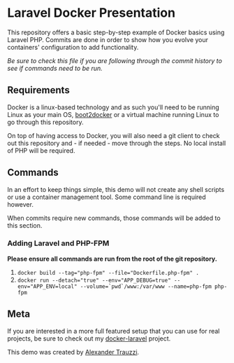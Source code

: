 # Laravel Docker Presentation

This repository offers a basic step-by-step example of Docker basics using Laravel PHP.  Commits are done in order to show how you evolve your containers' configuration to add functionality.

*Be sure to check this file if you are following through the commit history to see if commands need to be run.*


## Requirements

Docker is a linux-based technology and as such you'll need to be running Linux as your main OS, [boot2docker](http://boot2docker.io) or a virtual machine running Linux to go through this repository.

On top of having access to Docker, you will also need a git client to check out this repository and - if needed - move through the steps.  No local install of PHP will be required.


## Commands 

In an effort to keep things simple, this demo will not create any shell scripts or use a container management tool.  Some command line is required however.

When commits require new commands, those commands will be added to this section.

### Adding Laravel and PHP-FPM

**Please ensure all commands are run from the root of the git repository.**

 1. `docker build --tag="php-fpm" --file="Dockerfile.php-fpm" .`
 2. ``docker run --detach="true" --env="APP_DEBUG=true" --env="APP_ENV=local" --volume=`pwd`/www:/var/www --name=php-fpm php-fpm``

 

## Meta

If you are interested in a more full featured setup that you can use for real projects, be sure to check out my [docker-laravel](https://github.com/atrauzzi/docker-laravel) project.

This demo was created by [Alexander Trauzzi](http://profiles.google.com/atrauzzi).
